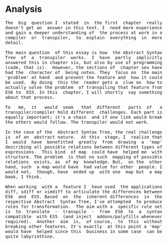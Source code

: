 # Analysis
<pre>
The  big  question I  stated  in  the first  chapter  really
doesn't get an  answer in this text. I  need more experience
and gain a deeper understanding of  the process at work in a
compiler  or  transpiler,  to  explain  everything  in  more
detail.

The main question  of this essay is how  the Abstract Syntax
Tree  of  a  transpiler  works.  I  have  partly  implicitly
answered this in chapter six, but also by use of programming
(code, that is).  However, the sections of  chapter sex have
had the  character of  being notes. They  focus on  the main
'problem' at hand  and present the feature and  how it could
be used.  By doing  this the  reader gets a  clue on  how to
actually solve the problem  of transpiling that feature from
ES6 to  ES5. In this  chapter, I will shortly  say something
about that process.

To   me,  it   would  seem   that  different   parts  of   a
transpiler/compiler hold different  challenges. Each part is
equally important; it's a chain  and if one link would break
the others would follow. The transpiler would not work.

In the case of the  Abstract Syntax Tree, the real challenge
is  of an  abstract nature.  At this  stage, I  realize that
I  would  have  benefitted  greatly  from  drawing  a  'map'
describing all possible relations between different types of
expressions.  This kind  of map  could have  helped me  with
structure. The problem  is that no such  mapping of possible
relations  exists, as  of my  knowledge. But,  on the  other
hand, such  a map would have  had value for other  people. I
would not,  though, have  ended up  with one  map but  a map
book, I think.

When working  with a  feature I  have used  the applications
diff, sdiff or vimdiff to articulate the differences between
ES6  and  ES5. Based  on  the  inherent differences  in  the
respective Abstract  Syntax Tree, I've attempted  to produce
rules for transformation.  The aim with a  specific rule set
is  to  translate  -  transpile  -  from  ES6  to  a  syntax
compatible  with ES5  (and inject  addons/polyfills whenever
required).  Another  aim  is,  of course,  to  this  without
breaking other features. It's exactly  at this point a 'map'
would have  helped since this  business in some case  can be
quite labyrinthine.






















</pre>

